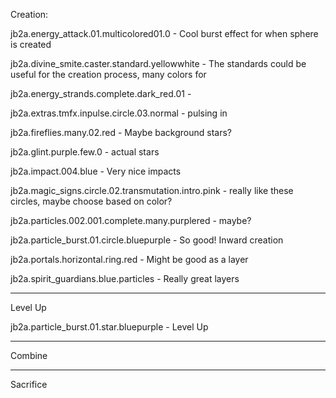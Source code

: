 Creation:

jb2a.energy_attack.01.multicolored01.0 - Cool burst effect for when sphere is created

jb2a.divine_smite.caster.standard.yellowwhite - The standards could be useful for the creation process, many colors for 

jb2a.energy_strands.complete.dark_red.01 -

jb2a.extras.tmfx.inpulse.circle.03.normal - pulsing in

jb2a.fireflies.many.02.red - Maybe background stars?

jb2a.glint.purple.few.0 - actual stars

jb2a.impact.004.blue - Very nice impacts

jb2a.magic_signs.circle.02.transmutation.intro.pink - really like these circles, maybe choose based on color?

jb2a.particles.002.001.complete.many.purplered - maybe?

jb2a.particle_burst.01.circle.bluepurple - So good! Inward creation

jb2a.portals.horizontal.ring.red - Might be good as a layer

jb2a.spirit_guardians.blue.particles - Really great layers

---
Level Up

jb2a.particle_burst.01.star.bluepurple - Level Up


---
Combine




---
Sacrifice


